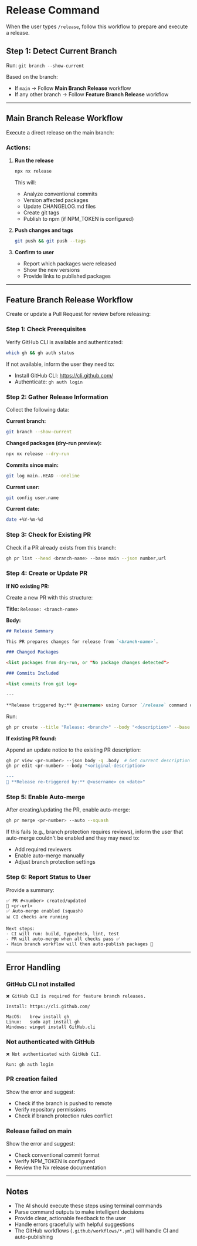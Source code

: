 # Release Command

When the user types `/release`, follow this workflow to prepare and execute a release.

## Step 1: Detect Current Branch

Run: `git branch --show-current`

Based on the branch:
- If `main` → Follow **Main Branch Release** workflow
- If any other branch → Follow **Feature Branch Release** workflow

---

## Main Branch Release Workflow

Execute a direct release on the main branch:

### Actions:

1. **Run the release**
   ```bash
   npx nx release
   ```
   This will:
   - Analyze conventional commits
   - Version affected packages
   - Update CHANGELOG.md files
   - Create git tags
   - Publish to npm (if NPM_TOKEN is configured)

2. **Push changes and tags**
   ```bash
   git push && git push --tags
   ```

3. **Confirm to user**
   - Report which packages were released
   - Show the new versions
   - Provide links to published packages

---

## Feature Branch Release Workflow

Create or update a Pull Request for review before releasing:

### Step 1: Check Prerequisites

Verify GitHub CLI is available and authenticated:
```bash
which gh && gh auth status
```

If not available, inform the user they need to:
- Install GitHub CLI: https://cli.github.com/
- Authenticate: `gh auth login`

### Step 2: Gather Release Information

Collect the following data:

**Current branch:**
```bash
git branch --show-current
```

**Changed packages (dry-run preview):**
```bash
npx nx release --dry-run
```

**Commits since main:**
```bash
git log main..HEAD --oneline
```

**Current user:**
```bash
git config user.name
```

**Current date:**
```bash
date +%Y-%m-%d
```

### Step 3: Check for Existing PR

Check if a PR already exists from this branch:
```bash
gh pr list --head <branch-name> --base main --json number,url
```

### Step 4: Create or Update PR

**If NO existing PR:**

Create a new PR with this structure:

**Title:** `Release: <branch-name>`

**Body:**
```markdown
## Release Summary

This PR prepares changes for release from `<branch-name>`.

### Changed Packages

<list packages from dry-run, or "No package changes detected">

### Commits Included

<list commits from git log>

---

**Release triggered by:** @<username> using Cursor `/release` command on <date>
```

Run:
```bash
gh pr create --title "Release: <branch>" --body "<description>" --base main --head <branch>
```

**If existing PR found:**

Append an update notice to the existing PR description:
```bash
gh pr view <pr-number> --json body -q .body  # Get current description
gh pr edit <pr-number> --body "<original-description>

---
🔄 **Release re-triggered by:** @<username> on <date>"
```

### Step 5: Enable Auto-merge

After creating/updating the PR, enable auto-merge:
```bash
gh pr merge <pr-number> --auto --squash
```

If this fails (e.g., branch protection requires reviews), inform the user that auto-merge couldn't be enabled and they may need to:
- Add required reviewers
- Enable auto-merge manually
- Adjust branch protection settings

### Step 6: Report Status to User

Provide a summary:
```
✅ PR #<number> created/updated
🔗 <pr-url>
✅ Auto-merge enabled (squash)
📊 CI checks are running

Next steps:
- CI will run: build, typecheck, lint, test
- PR will auto-merge when all checks pass ✅
- Main branch workflow will then auto-publish packages 🚀
```

---

## Error Handling

### GitHub CLI not installed
```
❌ GitHub CLI is required for feature branch releases.

Install: https://cli.github.com/

MacOS:   brew install gh
Linux:   sudo apt install gh
Windows: winget install GitHub.cli
```

### Not authenticated with GitHub
```
❌ Not authenticated with GitHub CLI.

Run: gh auth login
```

### PR creation failed
Show the error and suggest:
- Check if the branch is pushed to remote
- Verify repository permissions
- Check if branch protection rules conflict

### Release failed on main
Show the error and suggest:
- Check conventional commit format
- Verify NPM_TOKEN is configured
- Review the Nx release documentation

---

## Notes

- The AI should execute these steps using terminal commands
- Parse command outputs to make intelligent decisions
- Provide clear, actionable feedback to the user
- Handle errors gracefully with helpful suggestions
- The GitHub workflows (`.github/workflows/*.yml`) will handle CI and auto-publishing


